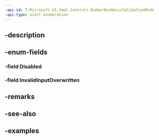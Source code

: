 ```yaml
---
-api-id: T:Microsoft.UI.Xaml.Controls.NumberBoxBasicValidationMode
-api-type: winrt enumeration
---
```


## -description

## -enum-fields

### -field Disabled

### -field InvalidInputOverwritten

## -remarks

## -see-also

## -examples

